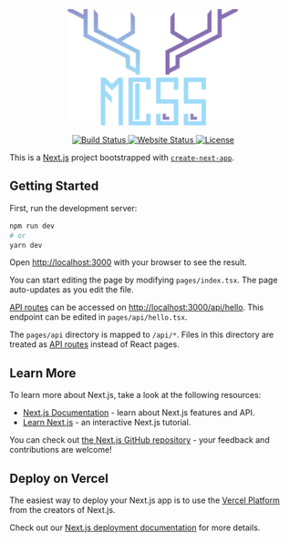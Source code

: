 <p align="center">
  <a href="https://docs.viaplanner.ca/" target="_blank">
    <img alt="VIAplanner" width="300" src="https://raw.githubusercontent.com/utmmcss/mcss-website-frontend/master/public/mcssLogo.svg">
  </a>
</p>

<p align="center"> 
   <a href="https://app.netlify.com/sites/mcss-website/deploys">
    <img alt="Build Status" src="https://api.netlify.com/api/v1/badges/278af8b6-18f4-49f5-840c-ca4ab58ef589/deploy-status">
  </a>
  <a href="https://mcss.club">
    <img alt="Website Status" src="https://img.shields.io/website?down_color=red&down_message=offline&up_color=green&up_message=online&url=https%3A%2F%2Fmcss.club">
  </a>
  <a href="https://github.com/utmmcss/mcss-website-frontend/blob/master/LICENSE">
    <img alt="License" src="https://img.shields.io/badge/license-MIT-blue?style=flat">
  </a>
</p>

This is a [Next.js](https://nextjs.org/) project bootstrapped with [`create-next-app`](https://github.com/vercel/next.js/tree/canary/packages/create-next-app).

## Getting Started

First, run the development server:

```bash
npm run dev
# or
yarn dev
```

Open [http://localhost:3000](http://localhost:3000) with your browser to see the result.

You can start editing the page by modifying `pages/index.tsx`. The page auto-updates as you edit the file.

[API routes](https://nextjs.org/docs/api-routes/introduction) can be accessed on [http://localhost:3000/api/hello](http://localhost:3000/api/hello). This endpoint can be edited in `pages/api/hello.tsx`.

The `pages/api` directory is mapped to `/api/*`. Files in this directory are treated as [API routes](https://nextjs.org/docs/api-routes/introduction) instead of React pages.

## Learn More

To learn more about Next.js, take a look at the following resources:

- [Next.js Documentation](https://nextjs.org/docs) - learn about Next.js features and API.
- [Learn Next.js](https://nextjs.org/learn) - an interactive Next.js tutorial.

You can check out [the Next.js GitHub repository](https://github.com/vercel/next.js/) - your feedback and contributions are welcome!

## Deploy on Vercel

The easiest way to deploy your Next.js app is to use the [Vercel Platform](https://vercel.com/new?utm_medium=default-template&filter=next.js&utm_source=create-next-app&utm_campaign=create-next-app-readme) from the creators of Next.js.

 
Check out our [Next.js deployment documentation](https://nextjs.org/docs/deployment) for more details.

